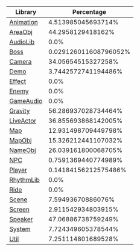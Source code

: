 | Library | Percentage |
| ------------- | ------------- |
| [Animation](https://github.com/shibbo/Petari/blob/master/docs/lib/Animation.md) | 4.513985045693714% |
| [AreaObj](https://github.com/shibbo/Petari/blob/master/docs/lib/AreaObj.md) | 44.2958129418162% |
| [AudioLib](https://github.com/shibbo/Petari/blob/master/docs/lib/AudioLib.md) | 0.0% |
| [Boss](https://github.com/shibbo/Petari/blob/master/docs/lib/Boss.md) | 0.029126011608796052% |
| [Camera](https://github.com/shibbo/Petari/blob/master/docs/lib/Camera.md) | 34.05654515327258% |
| [Demo](https://github.com/shibbo/Petari/blob/master/docs/lib/Demo.md) | 3.7442572741194486% |
| [Effect](https://github.com/shibbo/Petari/blob/master/docs/lib/Effect.md) | 0.0% |
| [Enemy](https://github.com/shibbo/Petari/blob/master/docs/lib/Enemy.md) | 0.0% |
| [GameAudio](https://github.com/shibbo/Petari/blob/master/docs/lib/GameAudio.md) | 0.0% |
| [Gravity](https://github.com/shibbo/Petari/blob/master/docs/lib/Gravity.md) | 56.286937028734464% |
| [LiveActor](https://github.com/shibbo/Petari/blob/master/docs/lib/LiveActor.md) | 36.855693868142005% |
| [Map](https://github.com/shibbo/Petari/blob/master/docs/lib/Map.md) | 12.931498709449798% |
| [MapObj](https://github.com/shibbo/Petari/blob/master/docs/lib/MapObj.md) | 15.326212441107032% |
| [NameObj](https://github.com/shibbo/Petari/blob/master/docs/lib/NameObj.md) | 26.039161800068705% |
| [NPC](https://github.com/shibbo/Petari/blob/master/docs/lib/NPC.md) | 0.7591369440774989% |
| [Player](https://github.com/shibbo/Petari/blob/master/docs/lib/Player.md) | 0.14184156212575486% |
| [RhythmLib](https://github.com/shibbo/Petari/blob/master/docs/lib/RhythmLib.md) | 0.0% |
| [Ride](https://github.com/shibbo/Petari/blob/master/docs/lib/Ride.md) | 0.0% |
| [Scene](https://github.com/shibbo/Petari/blob/master/docs/lib/Scene.md) | 7.59493670886076% |
| [Screen](https://github.com/shibbo/Petari/blob/master/docs/lib/Screen.md) | 2.911542934803915% |
| [Speaker](https://github.com/shibbo/Petari/blob/master/docs/lib/Speaker.md) | 47.06886738759249% |
| [System](https://github.com/shibbo/Petari/blob/master/docs/lib/System.md) | 7.724349605378544% |
| [Util](https://github.com/shibbo/Petari/blob/master/docs/lib/Util.md) | 7.251114801689528% |
